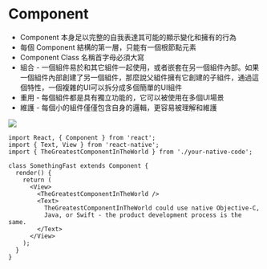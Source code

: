 # Component
  - Component 本身足以完整的自我表達其可能的顯示變化和擁有的行為
  - 每個 Component 結構的第一層，只能有一個根節點元素
  - Component Class 名稱首字母必須大寫
  - 組合 - 一個組件易於和其它組件一起使用，或者嵌套在另一個組件內部。如果一個組件內部創建了另一個組件，那麼說父組件擁有它創建的子組件，通過這個特性，一個複雜的UI可以拆分成多個簡單的UI組件
  - 重用 - 每個組件都是具有獨立功能的，它可以被使用在多個UI場景
  - 維護 - 每個小的組件僅僅包含自身的邏輯，更容易被理解和維護

![](https://i2.read01.com/uploads/0A2m4r01.jpg)

```
import React, { Component } from 'react';
import { Text, View } from 'react-native';
import { TheGreatestComponentInTheWorld } from './your-native-code';

class SomethingFast extends Component {
  render() {
    return (
      <View>
        <TheGreatestComponentInTheWorld />
        <Text>
          TheGreatestComponentInTheWorld could use native Objective-C,
          Java, or Swift - the product development process is the same.
        </Text>
      </View>
    );
  }
}
```